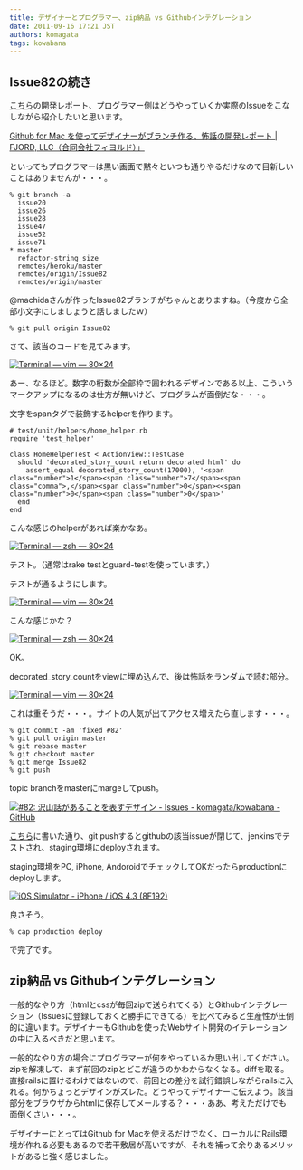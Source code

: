 ```yaml
---
title: デザイナーとプログラマー、zip納品 vs Githubインテグレーション
date: 2011-09-16 17:21 JST
authors: komagata
tags: kowabana
---
```

## Issue82の続き

[こちら](http://fjord.jp/love/890.html)の開発レポート、プログラマー側はどうやっていくか実際のIssueをこなしながら紹介したいと思います。

[Github for Mac を使ってデザイナーがブランチ作る、怖話の開発レポート | FJORD, LLC（合同会社フィヨルド）」](http://fjord.jp/love/890.html)

といってもプログラマーは黒い画面で黙々といつも通りやるだけなので目新しいことはありませんが・・・。

```
% git branch -a
  issue20
  issue26
  issue28
  issue47
  issue52
  issue71
* master
  refactor-string_size
  remotes/heroku/master
  remotes/origin/Issue82
  remotes/origin/master
```

@machidaさんが作ったIssue82ブランチがちゃんとありますね。（今度から全部小文字にしましょうと話しましたｗ）

```
% git pull origin Issue82
```

さて、該当のコードを見てみます。

[![Terminal — vim — 80×24](http://farm7.static.flickr.com/6064/6152390974_23fdd2c832.jpg)](http://www.flickr.com/photos/komagata/6152390974/ "Terminal — vim — 80×24 by komagata, on Flickr")

あー、なるほど。数字の桁数が全部枠で囲われるデザインである以上、こういうマークアップになるのは仕方が無いけど、プログラムが面倒だな・・・。

文字をspanタグで装飾するhelperを作ります。

```
# test/unit/helpers/home_helper.rb
require 'test_helper'

class HomeHelperTest < ActionView::TestCase
  should 'decorated_story_count return decorated html' do
    assert_equal decorated_story_count(17000), '<span class="number">1</span><span class="number">7</span><span class="comma">,</span><span class="number">0</span><<span class="number">0</span><span class="number">0</span>'
  end
end
```

こんな感じのhelperがあれば楽かなあ。

[![Terminal — zsh — 80×24](http://farm7.static.flickr.com/6069/6152405168_237c612242.jpg)](http://www.flickr.com/photos/komagata/6152405168/ "Terminal — zsh — 80×24 by komagata, on Flickr")

テスト。（通常はrake testとguard-testを使っています。）

テストが通るようにします。

[![Terminal — vim — 80×24](http://farm7.static.flickr.com/6199/6151876617_010c43ea59.jpg)](http://www.flickr.com/photos/komagata/6151876617/ "Terminal — vim — 80×24 by komagata, on Flickr")

こんな感じかな？

[![Terminal — zsh — 80×24](http://farm7.static.flickr.com/6193/6152423094_be53012800.jpg)](http://www.flickr.com/photos/komagata/6152423094/ "Terminal — zsh — 80×24 by komagata, on Flickr")

OK。

decorated\_story\_countをviewに埋め込んで、後は怖話をランダムで読む部分。

[![Terminal — vim — 80×24](http://farm7.static.flickr.com/6080/6152516830_3035611485.jpg)](http://www.flickr.com/photos/komagata/6152516830/ "Terminal — vim — 80×24 by komagata, on Flickr")

これは重そうだ・・・。サイトの人気が出てアクセス増えたら直します・・・。

```
% git commit -am 'fixed #82'
% git pull origin master
% git rebase master
% git checkout master
% git merge Issue82
% git push
```

topic branchをmasterにmargeしてpush。

[![#82: 沢山話があることを表すデザイン - Issues - komagata/kowabana - GitHub](http://farm7.static.flickr.com/6185/6151963131_eee202a4d7.jpg)](http://www.flickr.com/photos/komagata/6151963131/ "#82: 沢山話があることを表すデザイン - Issues - komagata/kowabana - GitHub by komagata, on Flickr")

[こちら](http://fjord.jp/love/870.html)に書いた通り、git pushするとgithubの該当issueが閉じて、jenkinsでテストされ、staging環境にdeployされます。

staging環境をPC, iPhone, AndoroidでチェックしてOKだったらproductionにdeployします。

[![iOS Simulator - iPhone / iOS 4.3 (8F192)](http://farm7.static.flickr.com/6151/6152467096_1e4830646a.jpg)](http://www.flickr.com/photos/komagata/6152467096/ "iOS Simulator - iPhone / iOS 4.3 (8F192) by komagata, on Flickr")

良さそう。

```
% cap production deploy
```

で完了です。

## zip納品 vs Githubインテグレーション

一般的なやり方（htmlとcssが毎回zipで送られてくる）とGithubインテグレーション（Issuesに登録しておくと勝手にできてる）を比べてみると生産性が圧倒的に違います。デザイナーもGithubを使ったWebサイト開発のイテレーションの中に入るべきだと思います。

一般的なやり方の場合にプログラマーが何をやっているか思い出してください。zipを解凍して、まず前回のzipとどこが違うのかわからなくなる。diffを取る。直接railsに置けるわけではないので、前回との差分を試行錯誤しながらrailsに入れる。何かちょっとデザインがズレた。どうやってデザイナーに伝えよう。該当部分をブラウザからhtmlに保存してメールする？・・・ああ、考えただけでも面倒くさい・・・。

デザイナーにとってはGithub for Macを使えるだけでなく、ローカルにRails環境が作れる必要もあるので若干敷居が高いですが、それを補って余りあるメリットがあると強く感じました。
